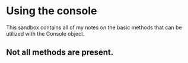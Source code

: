 # Using the console

This sandbox contains all of my notes on the basic methods that can be utilized with the Console object.

## Not all methods are present.